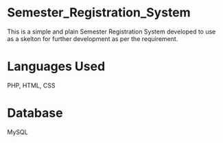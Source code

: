# Semester_Registration_System
This is a simple and plain Semester Registration System developed to use as a skelton for further development as per the requirement.

# Languages Used
PHP, HTML, CSS

# Database
MySQL

